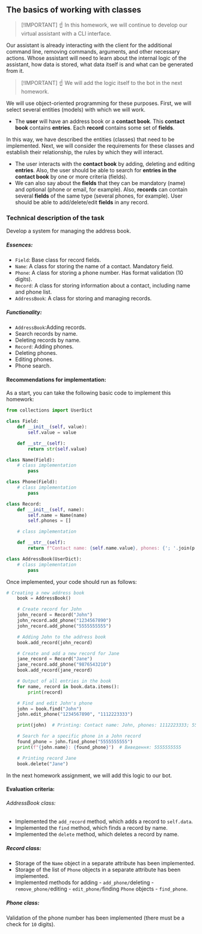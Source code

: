 ## The basics of working with classes

> [!IMPORTANT] ☝ In this homework, we will continue to develop our virtual assistant with a CLI interface.

Our assistant is already interacting with the client for the additional command line, removing commands, arguments, and other necessary actions. Whose assistant will need to learn about the internal logic of the assistant, how data is stored, what data itself is and what can be generated from it.

> [!IMPORTANT] ☝ We will add the logic itself to the bot in the next homework.

We will use object-oriented programming for these purposes. First, we will select several entities (models) with which we will work.

- The **user** will have an address book or a **contact book**. This **contact book** contains **entries**. Each **record** contains some set of **fields**.

In this way, we have described the entities (classes) that need to be implemented. Next, we will consider the requirements for these classes and establish their relationship, the rules by which they will interact.

- The user interacts with the **contact book** by adding, deleting and editing **entries**. Also, the user should be able to search for **entries in the contact book** by one or more criteria (fields).
- We can also say about the **fields** that they can be mandatory (name) and optional (phone or email, for example). Also, **records** can contain several **fields** of the same type (several phones, for example). User should be able to add/delete/edit **fields** in any record.

### Technical description of the task

Develop a system for managing the address book.

##### Essences:

- `Field`: Base class for record fields.
- `Name`: A class for storing the name of a contact. Mandatory field.
- `Phone`: A class for storing a phone number. Has format validation (10 digits).
- `Record`: A class for storing information about a contact, including name and phone list.
- `AddressBook`: A class for storing and managing records.

##### Functionality:

- `AddressBook`:Adding records.
- Search records by name.
- Deleting records by name.
- `Record`: Adding phones.
- Deleting phones.
- Editing phones.
- Phone search.

#### Recommendations for implementation:

As a start, you can take the following basic code to implement this homework:

```python
from collections import UserDict

class Field:
    def __init__(self, value):
        self.value = value

    def __str__(self):
        return str(self.value)

class Name(Field):
    # class implementation
		pass

class Phone(Field):
    # class implementation
		pass

class Record:
    def __init__(self, name):
        self.name = Name(name)
        self.phones = []

    # class implementation

    def __str__(self):
        return f"Contact name: {self.name.value}, phones: {'; '.join(p.value for p in self.phones)}"

class AddressBook(UserDict):
    # class implementation
		pass
```

Once implemented, your code should run as follows:

```python
# Creating a new address book
    book = AddressBook()

    # Create record for John
    john_record = Record("John")
    john_record.add_phone("1234567890")
    john_record.add_phone("5555555555")

    # Adding John to the address book
    book.add_record(john_record)

    # Create and add a new record for Jane
    jane_record = Record("Jane")
    jane_record.add_phone("9876543210")
    book.add_record(jane_record)

    # Output of all entries in the book
    for name, record in book.data.items():
        print(record)

    # Find and edit John's phone
    john = book.find("John")
    john.edit_phone("1234567890", "1112223333")

    print(john)  # Printing: Contact name: John, phones: 1112223333; 5555555555

    # Search for a specific phone in a John record
    found_phone = john.find_phone("5555555555")
    print(f"{john.name}: {found_phone}")  # Виведення: 5555555555

    # Printing record Jane
    book.delete("Jane")

```

In the next homework assignment, we will add this logic to our bot.

#### Evaluation criteria:

###### AddressBook class:

- Implemented the `add_record` method, which adds a record to `self.data`.
- Implemented the `find` method, which finds a record by name.
- Implemented the `delete` method, which deletes a record by name.

##### Record class:

- Storage of the `Name` object in a separate attribute has been implemented.
- Storage of the list of `Phone` objects in a separate attribute has been implemented.
- Implemented methods for adding - `add_phone/`deleting - `remove_phone/`editing - `edit_phone/`finding `Phone` objects - `find_phone`.

##### Phone class:

Validation of the phone number has been implemented (there must be a check for `10` digits).